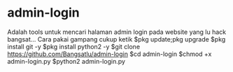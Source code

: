 admin-login
==================
Adalah tools untuk mencari halaman admin login pada website yang lu hack bangsat...
Cara pakai gampang cukup ketik
$pkg update;pkg upgrade
$pkg install git -y
$pkg install python2 -y
$git clone https://github.com/Bangsatlu/admin-login
$cd admin-login
$chmod +x admin-login.py
$python2 admin-login.py
